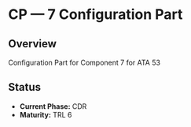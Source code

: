 # CP — 7 Configuration Part

## Overview
Configuration Part for Component 7 for ATA 53

## Status
- **Current Phase:** CDR
- **Maturity:** TRL 6

